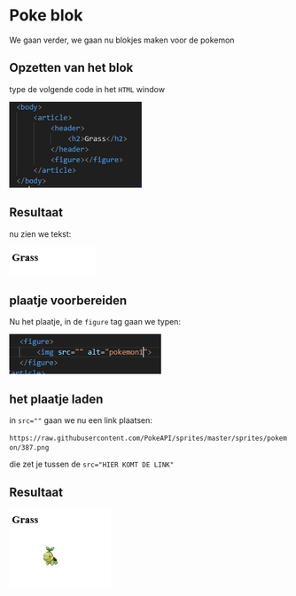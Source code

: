 # Poke blok

We gaan verder, we gaan nu blokjes maken voor de pokemon


## Opzetten van het blok

type de volgende code in het `HTML` window


![pokeblok.PNG](img/pokeblok.PNG)

## Resultaat

nu zien we tekst:

![pokeblokresult1.PNG](img/pokeblokresult1.PNG)

## plaatje voorbereiden

Nu het plaatje, in de `figure` tag gaan we typen:


![pokeblok2.PNG](img/pokeblok2.PNG)

## het plaatje laden

in `src=""` gaan we nu een link plaatsen:

`https://raw.githubusercontent.com/PokeAPI/sprites/master/sprites/pokemon/387.png`

die zet je tussen de `src="HIER KOMT DE LINK"`

## Resultaat

![pokeblokresult2.PNG](img/pokeblokresult2.PNG)
